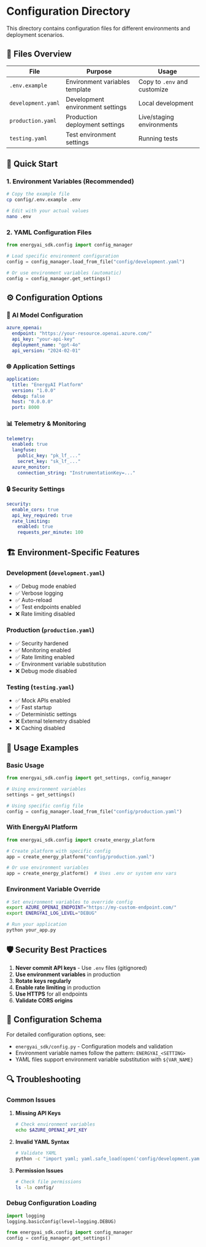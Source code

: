 # Configuration Directory

This directory contains configuration files for different environments and deployment scenarios.

## 📁 Files Overview

| File | Purpose | Usage |
|------|---------|-------|
| `.env.example` | Environment variables template | Copy to `.env` and customize |
| `development.yaml` | Development environment settings | Local development |
| `production.yaml` | Production deployment settings | Live/staging environments |
| `testing.yaml` | Test environment settings | Running tests |

## 🚀 Quick Start

### 1. Environment Variables (Recommended)
```bash
# Copy the example file
cp config/.env.example .env

# Edit with your actual values
nano .env
```

### 2. YAML Configuration Files
```python
from energyai_sdk.config import config_manager

# Load specific environment configuration
config = config_manager.load_from_file("config/development.yaml")

# Or use environment variables (automatic)
config = config_manager.get_settings()
```

## ⚙️ Configuration Options

### 🤖 AI Model Configuration
```yaml
azure_openai:
  endpoint: "https://your-resource.openai.azure.com/"
  api_key: "your-api-key"
  deployment_name: "gpt-4o"
  api_version: "2024-02-01"
```

### 🌐 Application Settings
```yaml
application:
  title: "EnergyAI Platform"
  version: "1.0.0"
  debug: false
  host: "0.0.0.0"
  port: 8000
```

### 📊 Telemetry & Monitoring
```yaml
telemetry:
  enabled: true
  langfuse:
    public_key: "pk_lf_..."
    secret_key: "sk_lf_..."
  azure_monitor:
    connection_string: "InstrumentationKey=..."
```

### 🔒 Security Settings
```yaml
security:
  enable_cors: true
  api_key_required: true
  rate_limiting:
    enabled: true
    requests_per_minute: 100
```

## 🏗️ Environment-Specific Features

### Development (`development.yaml`)
- ✅ Debug mode enabled
- ✅ Verbose logging
- ✅ Auto-reload
- ✅ Test endpoints enabled
- ❌ Rate limiting disabled

### Production (`production.yaml`)
- ✅ Security hardened
- ✅ Monitoring enabled
- ✅ Rate limiting enabled
- ✅ Environment variable substitution
- ❌ Debug mode disabled

### Testing (`testing.yaml`)
- ✅ Mock APIs enabled
- ✅ Fast startup
- ✅ Deterministic settings
- ❌ External telemetry disabled
- ❌ Caching disabled

## 🔧 Usage Examples

### Basic Usage
```python
from energyai_sdk.config import get_settings, config_manager

# Using environment variables
settings = get_settings()

# Using specific config file
config = config_manager.load_from_file("config/production.yaml")
```

### With EnergyAI Platform
```python
from energyai_sdk.config import create_energy_platform

# Create platform with specific config
app = create_energy_platform("config/production.yaml")

# Or use environment variables
app = create_energy_platform()  # Uses .env or system env vars
```

### Environment Variable Override
```bash
# Set environment variables to override config
export AZURE_OPENAI_ENDPOINT="https://my-custom-endpoint.com/"
export ENERGYAI_LOG_LEVEL="DEBUG"

# Run your application
python your_app.py
```

## 🛡️ Security Best Practices

1. **Never commit API keys** - Use `.env` files (gitignored)
2. **Use environment variables** in production
3. **Rotate keys regularly**
4. **Enable rate limiting** in production
5. **Use HTTPS** for all endpoints
6. **Validate CORS origins**

## 📝 Configuration Schema

For detailed configuration options, see:
- `energyai_sdk/config.py` - Configuration models and validation
- Environment variable names follow the pattern: `ENERGYAI_<SETTING>`
- YAML files support environment variable substitution with `${VAR_NAME}`

## 🔍 Troubleshooting

### Common Issues

1. **Missing API Keys**
   ```bash
   # Check environment variables
   echo $AZURE_OPENAI_API_KEY
   ```

2. **Invalid YAML Syntax**
   ```bash
   # Validate YAML
   python -c "import yaml; yaml.safe_load(open('config/development.yaml'))"
   ```

3. **Permission Issues**
   ```bash
   # Check file permissions
   ls -la config/
   ```

### Debug Configuration Loading
```python
import logging
logging.basicConfig(level=logging.DEBUG)

from energyai_sdk.config import config_manager
config = config_manager.get_settings()
```
